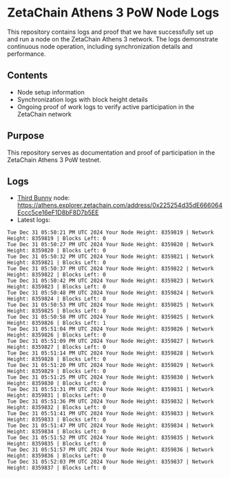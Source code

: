 # ZetaChain Athens 3 PoW Node Logs
This repository contains logs and proof that we have successfully set up and run a node on the ZetaChain Athens 3 network. The logs demonstrate continuous node operation, including synchronization details and performance.

## Contents
- Node setup information
- Synchronization logs with block height details
- Ongoing proof of work logs to verify active participation in the ZetaChain network

## Purpose
This repository serves as documentation and proof of participation in the ZetaChain Athens 3 PoW testnet.

## Logs

- [Third Bunny](https://thirdbunny.xyz/) node: https://athens.explorer.zetachain.com/address/0x225254d35dE666064Eccc5ce16eF1D8bF8D7b5EE
- Latest logs:
```
Tue Dec 31 05:50:21 PM UTC 2024 Your Node Height: 8359819 | Network Height: 8359819 | Blocks Left: 0
Tue Dec 31 05:50:27 PM UTC 2024 Your Node Height: 8359820 | Network Height: 8359820 | Blocks Left: 0
Tue Dec 31 05:50:32 PM UTC 2024 Your Node Height: 8359821 | Network Height: 8359821 | Blocks Left: 0
Tue Dec 31 05:50:37 PM UTC 2024 Your Node Height: 8359822 | Network Height: 8359822 | Blocks Left: 0
Tue Dec 31 05:50:42 PM UTC 2024 Your Node Height: 8359823 | Network Height: 8359823 | Blocks Left: 0
Tue Dec 31 05:50:48 PM UTC 2024 Your Node Height: 8359824 | Network Height: 8359824 | Blocks Left: 0
Tue Dec 31 05:50:53 PM UTC 2024 Your Node Height: 8359825 | Network Height: 8359825 | Blocks Left: 0
Tue Dec 31 05:50:58 PM UTC 2024 Your Node Height: 8359825 | Network Height: 8359826 | Blocks Left: 1
Tue Dec 31 05:51:04 PM UTC 2024 Your Node Height: 8359826 | Network Height: 8359826 | Blocks Left: 0
Tue Dec 31 05:51:09 PM UTC 2024 Your Node Height: 8359827 | Network Height: 8359827 | Blocks Left: 0
Tue Dec 31 05:51:14 PM UTC 2024 Your Node Height: 8359828 | Network Height: 8359828 | Blocks Left: 0
Tue Dec 31 05:51:20 PM UTC 2024 Your Node Height: 8359829 | Network Height: 8359829 | Blocks Left: 0
Tue Dec 31 05:51:25 PM UTC 2024 Your Node Height: 8359830 | Network Height: 8359830 | Blocks Left: 0
Tue Dec 31 05:51:31 PM UTC 2024 Your Node Height: 8359831 | Network Height: 8359831 | Blocks Left: 0
Tue Dec 31 05:51:36 PM UTC 2024 Your Node Height: 8359832 | Network Height: 8359832 | Blocks Left: 0
Tue Dec 31 05:51:41 PM UTC 2024 Your Node Height: 8359833 | Network Height: 8359833 | Blocks Left: 0
Tue Dec 31 05:51:47 PM UTC 2024 Your Node Height: 8359834 | Network Height: 8359834 | Blocks Left: 0
Tue Dec 31 05:51:52 PM UTC 2024 Your Node Height: 8359835 | Network Height: 8359835 | Blocks Left: 0
Tue Dec 31 05:51:57 PM UTC 2024 Your Node Height: 8359836 | Network Height: 8359836 | Blocks Left: 0
Tue Dec 31 05:52:03 PM UTC 2024 Your Node Height: 8359837 | Network Height: 8359837 | Blocks Left: 0
```
